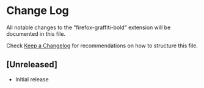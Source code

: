 # Change Log

All notable changes to the "firefox-graffiti-bold" extension will be documented in this file.

Check [Keep a Changelog](http://keepachangelog.com/) for recommendations on how to structure this file.

## [Unreleased]

- Initial release
